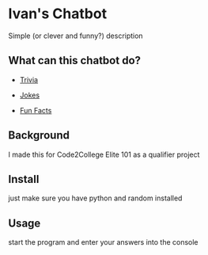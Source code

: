 # Ivan's Chatbot

Simple (or clever and funny?) description

## What can this chatbot do?

- [Trivia](#trivia)

- [Jokes](#jokes)

- [Fun Facts](#funfacts)

## Background

I made this for Code2College Elite 101 as a qualifier project

## Install

just make sure you have python and random installed

## Usage

start the program and enter your answers into the console